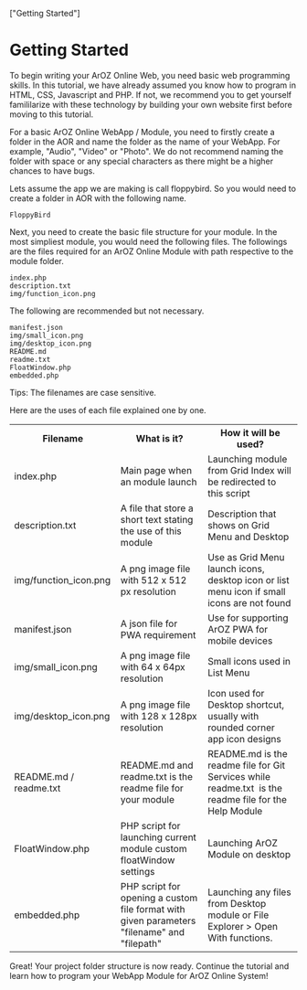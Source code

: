 ["Getting Started"]
# Getting Started
To begin writing your ArOZ Online Web, you need basic web programming skills. In this tutorial, we have already assumed you know how to program in HTML, CSS, Javascript and PHP.
If not, we recommend you to get yourself famililarize with these technology by building your own website first before moving to this tutorial.

For a basic ArOZ Online WebApp / Module, you need to firstly create a folder in the AOR and name the folder as the name of your WebApp.
For example, "Audio", "Video" or "Photo". We do not recommend naming the folder with space or any special characters as there might be a higher chances to have bugs.

Lets assume the app we are making is call floppybird. So you would need to create a folder in AOR with the following name.

```
FloppyBird
```

Next, you need to create the basic file structure for your module. In the most simpliest module, you would need the following files. 
The followings are the files required for an ArOZ Online Module with path respective to the module folder.

```
index.php
description.txt
img/function_icon.png
```

The following are recommended but not necessary.

```
manifest.json
img/small_icon.png
img/desktop_icon.png
README.md
readme.txt
FloatWindow.php
embedded.php
```

Tips: The filenames are case sensitive.

Here are the uses of each file explained one by one.

<table class="ts table">
  <tr>
    <th>Filename<br></th>
    <th>What is it?</th>
    <th>How it will be used?</th>
  </tr>
  <tr>
    <td>index.php</td>
    <td>Main page when an module launch</td>
    <td>Launching module from Grid Index will be redirected to this script</td>
  </tr>
  <tr>
    <td>description.txt</td>
    <td>A file that store a short text stating the use of this module</td>
    <td>Description that shows on Grid Menu and Desktop</td>
  </tr>
  <tr>
    <td>img/function_icon.png</td>
    <td>A png image file with 512 x 512 px resolution</td>
    <td>Use as Grid Menu launch icons, desktop icon or list menu icon if small icons are not found</td>
  </tr>
  <tr>
    <td>manifest.json</td>
    <td>A json file for PWA requirement</td>
    <td>Use for supporting ArOZ PWA for mobile devices</td>
  </tr>
  <tr>
    <td>img/small_icon.png</td>
    <td>A png image file with 64 x 64px resolution</td>
    <td>Small icons used in List Menu</td>
  </tr>
  <tr>
    <td>img/desktop_icon.png</td>
    <td>A png image file with 128 x 128px resolution</td>
    <td>Icon used for Desktop shortcut, usually with rounded corner app icon designs</td>
  </tr>
  <tr>
    <td>README.md / readme.txt</td>
    <td>README.md and readme.txt is the readme file for your module</td>
    <td>README.md is the readme file for Git Services while readme.txt&nbsp;&nbsp;is the readme file for the Help Module</td>
  </tr>
  <tr>
    <td>FloatWindow.php<br></td>
    <td>PHP script for launching current module custom floatWindow settings</td>
    <td>Launching ArOZ Module on desktop</td>
  </tr>
  <tr>
    <td>embedded.php</td>
    <td>PHP script for opening a custom file format with given parameters "filename" and "filepath"</td>
    <td>Launching any files from Desktop module or File Explorer &gt; Open With functions.</td>
  </tr>
</table>

Great! Your project folder structure is now ready. Continue the tutorial and learn how to program your WebApp Module for ArOZ Online System!

